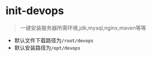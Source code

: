 # init-devops

> 一键安装服务器所需环境,jdk,mysql,nginx,maven等等 

- 默认文件下载路径为`/root/devops`
- 默认安装路径为`/opt/devops`

